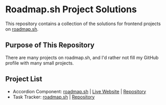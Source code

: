 # Roadmap.sh Project Solutions
This repository contains a collection of the solutions for frontend projects on [roadmap.sh](https://roadmap.sh/projects?g=frontend).

## Purpose of This Repository
There are many projects on roadmap.sh, and I'd rather not fill my GitHub profile with many small projects. 

## Project List
- Accordion Component: [roadmap.sh](https://roadmap.sh/projects/accordion) | [Live Website](https://erwinprograms.github.io/roadmapsh-project-solutions/accordion-component/) | [Repository](https://github.com/ErwinPrograms/roadmapsh-project-solutions/tree/main/accordion-component)
- Task Tracker: [roadmap.sh](https://roadmap.sh/projects/task-tracker) | [Repository](https://github.com/ErwinPrograms/roadmapsh-project-solutions/tree/main/task-tracker)